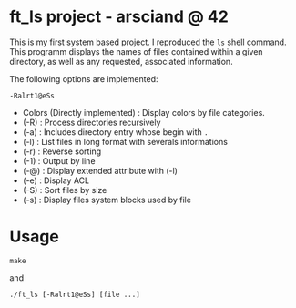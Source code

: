 # ft_ls project - arsciand @ 42

This is my first system based project. I reproduced the ```ls``` shell command. This programm displays the names of files contained within a given directory, as well as any requested, associated information.

The following options are implemented:

```-Ralrt1@eSs```

- Colors (Directly implemented) : Display colors by file categories.
- (-R)	: Process directories recursively
- (-a)	: Includes directory entry whose begin with ```.```
- (-l)	: List files in long format with severals informations
- (-r)	: Reverse sorting
- (-1)	: Output by line
- (-@)	: Display extended attribute with (-l)
- (-e)	: Display ACL
- (-S)	: Sort files by size
- (-s)	: Display files system blocks used by file

# Usage

```make```

and

```./ft_ls [-Ralrt1@eSs] [file ...]```
